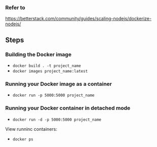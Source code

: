 ### Refer to

https://betterstack.com/community/guides/scaling-nodejs/dockerize-nodejs/

## Steps

### Building the Docker image

- `docker build . -t project_name`
- `docker images project_name:latest`

### Running your Docker image as a container

- `docker run -p 5000:5000 project_name`

### Running your Docker container in detached mode

- `docker run -d -p 5000:5000 project_name`

View runninc containers:

- `docker ps`
